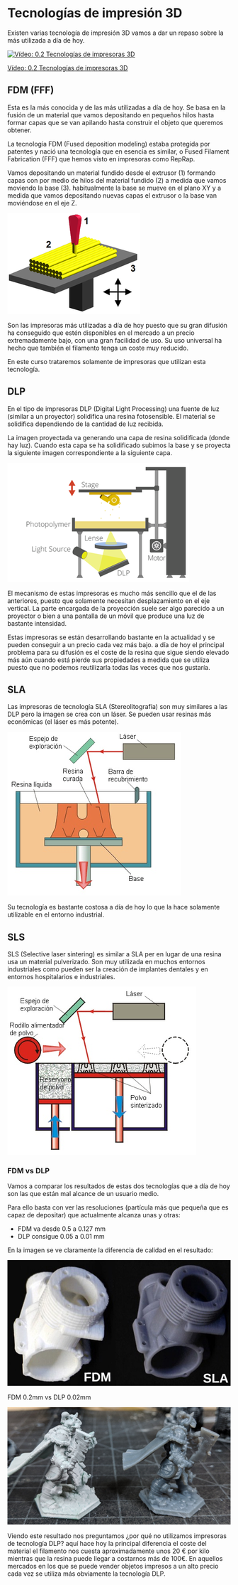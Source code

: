 # Tecnologías de impresión 3D

Existen varias tecnología de impresión 3D vamos a dar un repaso sobre la más utilizada a día de hoy. 

[![Vídeo: 0.2 Tecnologías de impresoras 3D ](https://img.youtube.com/vi/VRNiLtmjmH0/0.jpg)](https://drive.google.com/file/d/1bKlfWRG_JdRJBk6X7TC7_ydx8lKS9GL2/view?usp=sharing)

[Vídeo: 0.2 Tecnologías de impresoras 3D](https://drive.google.com/file/d/1bKlfWRG_JdRJBk6X7TC7_ydx8lKS9GL2/view?usp=sharing)


## FDM (FFF)

Esta es la más conocida y de las más utilizadas a día de hoy. Se basa en la fusión de un material que vamos depositando en pequeños hilos hasta formar capas que se van apilando  hasta construir el objeto que queremos obtener.

La tecnología FDM (Fused deposition modeling) estaba protegida por patentes y nació una tecnología que en esencia es similar, o Fused Filament Fabrication (FFF) que hemos visto en impresoras como RepRap.

Vamos depositando un material fundido desde el extrusor (1) formando capas con por medio de hilos  del material fundido (2) a medida que vamos moviendo la base (3).  habitualmente la base se mueve en el plano XY y a medida que vamos depositando nuevas capas el extrusor o la base van moviéndose en el eje Z.

![Proceso de Fused Filament Fabrication](./images/450_1000.png)

Son las impresoras más utilizadas a día de hoy puesto que su gran difusión ha conseguido que estén disponibles en el mercado a un precio extremadamente bajo, con una gran facilidad de uso. Su uso universal ha hecho que también el filamento tenga un coste muy reducido.


En este curso trataremos solamente de impresoras que utilizan esta tecnología.

## DLP

En el tipo de impresoras  DLP (Digital Light Processing) una fuente de luz (similar a un proyector) solidifica una resina fotosensible. El material se solidifica dependiendo de la cantidad de luz recibida.

La imagen proyectada va generando una capa de resina solidificada (donde hay luz).  Cuando esta capa se ha solidificado subimos la base y se proyecta la siguiente imagen correspondiente a la siguiente capa.

![Esquema de una impresora DLP](./images/DLP.png)

El mecanismo de estas impresoras es mucho más sencillo que el de las anteriores, puesto que solamente necesitan desplazamiento en el eje vertical. La parte encargada de la proyección suele ser algo parecido a un proyector o bien a una pantalla de un móvil que produce una luz de bastante intensidad.

Estas impresoras se están desarrollando bastante en la actualidad y se pueden conseguir a un precio cada vez más bajo.  a día de hoy el principal problema para su difusión es el coste de la resina que sigue siendo elevado más aún cuando está pierde sus propiedades a medida que se utiliza puesto que  no podemos reutilizarla todas las veces que nos gustaría.

## SLA

Las impresoras de tecnología SLA (Stereolitografía) son muy similares  a las  DLP pero la imagen se crea con un láser.  Se pueden usar resinas más económicas (el láser es más potente).

![Tecnología SLA](./images/sla.jpg)

Su tecnología es bastante costosa a día de hoy lo que la hace solamente utilizable en el entorno industrial.

## SLS  

SLS (Selective laser sintering) es similar a SLA per en lugar de una resina usa un material pulverizado. Son muy utilizada en muchos entornos industriales como pueden ser la creación de implantes dentales y en entornos hospitalarios e  industriales.

![Tecnología SLS](./images/sls.jpg)


### FDM vs DLP

Vamos a comparar los resultados de estas dos tecnologías que a día de hoy son las que están mal alcance de un usuario medio.

Para ello basta con ver las resoluciones (partícula más que pequeña que es capaz de depositar) que actualmente alcanza unas y otras:


* FDM va desde 0.5 a 0.127 mm
* DLP consigue 0.05 a 0.01 mm

En la imagen se ve claramente la diferencia de calidad en el resultado:

![FDM_vs_DLP](./images/FDM_vs_DLP.jpeg)

FDM 0.2mm vs DLP 0.02mm

![FDM vs DLP](./images/FDMvsDLP2.png)

Viendo este resultado nos preguntamos ¿por qué no utilizamos impresoras de tecnología DLP?  aquí hace hoy la principal diferencia el coste del material el filamento nos cuesta aproximadamente unos 20 € por kilo mientras que la resina puede llegar a costarnos más de 100€.  En aquellos mercados en los que se puede vender objetos impresos a un alto precio cada vez se utiliza más obviamente la tecnología DLP.

